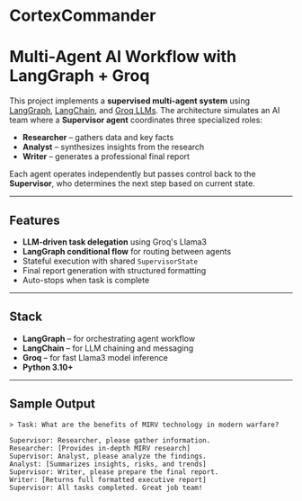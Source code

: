 # CortexCommander
# Multi-Agent AI Workflow with LangGraph + Groq

This project implements a **supervised multi-agent system** using [LangGraph](https://python.langchain.com/docs/langgraph/), [LangChain](https://www.langchain.com/), and [Groq LLMs](https://console.groq.com/). The architecture simulates an AI team where a **Supervisor agent** coordinates three specialized roles:

-  **Researcher** – gathers data and key facts
-  **Analyst** – synthesizes insights from the research
-  **Writer** – generates a professional final report

Each agent operates independently but passes control back to the **Supervisor**, who determines the next step based on current state.

---

##  Features

-  **LLM-driven task delegation** using Groq's Llama3
-  **LangGraph conditional flow** for routing between agents
-  Stateful execution with shared `SupervisorState`
-  Final report generation with structured formatting
-  Auto-stops when task is complete

---

##  Stack

- **LangGraph** – for orchestrating agent workflow
- **LangChain** – for LLM chaining and messaging
- **Groq** – for fast Llama3 model inference
- **Python 3.10+**

---

##  Sample Output

```text
> Task: What are the benefits of MIRV technology in modern warfare?

Supervisor: Researcher, please gather information.
Researcher: [Provides in-depth MIRV research]
Supervisor: Analyst, please analyze the findings.
Analyst: [Summarizes insights, risks, and trends]
Supervisor: Writer, please prepare the final report.
Writer: [Returns full formatted executive report]
Supervisor: All tasks completed. Great job team!
